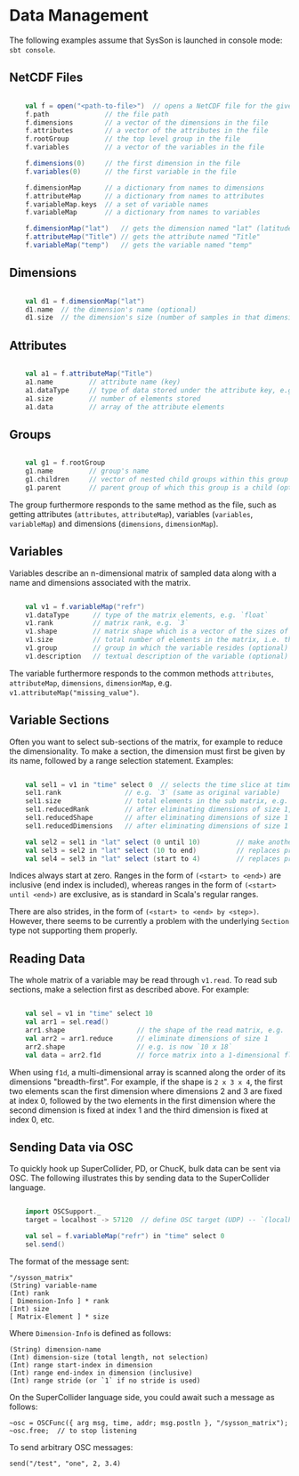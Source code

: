 # Data Management

The following examples assume that SysSon is launched in console mode: `sbt console`.

## NetCDF Files

```scala

    val f = open("<path-to-file>")  // opens a NetCDF file for the given path
    f.path              // the file path
    f.dimensions        // a vector of the dimensions in the file
    f.attributes        // a vector of the attributes in the file
    f.rootGroup         // the top level group in the file
    f.variables         // a vector of the variables in the file

    f.dimensions(0)     // the first dimension in the file
    f.variables(0)      // the first variable in the file

    f.dimensionMap      // a dictionary from names to dimensions
    f.attributeMap      // a dictionary from names to attributes
    f.variableMap.keys  // a set of variable names
    f.variableMap       // a dictionary from names to variables

    f.dimensionMap("lat")   // gets the dimension named "lat" (latitude)
    f.attributeMap("Title") // gets the attribute named "Title"
    f.variableMap("temp")   // gets the variable named "temp"
```

## Dimensions

```scala

    val d1 = f.dimensionMap("lat")
    d1.name  // the dimension's name (optional)
    d1.size  // the dimension's size (number of samples in that dimension)
```

## Attributes

```scala

    val a1 = f.attributeMap("Title")
    a1.name         // attribute name (key)
    a1.dataType     // type of data stored under the attribute key, e.g. `String`
    a1.size         // number of elements stored
    a1.data         // array of the attribute elements
```

## Groups

```scala

    val g1 = f.rootGroup
    g1.name         // group's name
    g1.children     // vector of nested child groups within this group
    g1.parent       // parent group of which this group is a child (optional)
```

The group furthermore responds to the same method as the file, such as getting attributes (`attributes`, `attributeMap`), variables (`variables`, `variableMap`) and dimensions (`dimensions`, `dimensionMap`).

## Variables

Variables describe an n-dimensional matrix of sampled data along with a name and dimensions associated with the matrix.

```scala

    val v1 = f.variableMap("refr")
    v1.dataType      // type of the matrix elements, e.g. `float`
    v1.rank          // matrix rank, e.g. `3`
    v1.shape         // matrix shape which is a vector of the sizes of each dimension, e.g. `Vector(108, 10, 18)`
    v1.size          // total number of elements in the matrix, i.e. the product of the shape; e.g. `19440`
    v1.group         // group in which the variable resides (optional)
    v1.description   // textual description of the variable (optional)
```

The variable furthermore responds to the common methods `attributes`, `attributeMap`, `dimensions`, `dimensionMap`, e.g. `v1.attributeMap("missing_value")`.

## Variable Sections

Often you want to select sub-sections of the matrix, for example to reduce the dimensionality. To make a section, the dimension must first be given by its name, followed by a range selection statement. Examples:

```scala

    val sel1 = v1 in "time" select 0  // selects the time slice at time index 0
    sel1.rank                // e.g. `3` (same as original variable)
    sel1.size                // total elements in the sub matrix, e.g. `180`
    sel1.reducedRank         // after eliminating dimensions of size 1, e.g. `2`
    sel1.reducedShape        // after eliminating dimensions of size 1
    sel1.reducedDimensions   // after eliminating dimensions of size 1

    val sel2 = sel1 in "lat" select (0 until 10)         // make another selection
    val sel3 = sel2 in "lat" select (10 to end)          // replaces previous selection
    val sel4 = sel3 in "lat" select (start to 4)         // replaces previous selection
```

Indices always start at zero. Ranges in the form of `(<start> to <end>)` are inclusive (end index is included), whereas ranges in the form of `(<start> until <end>)` are exclusive, as is standard in Scala's regular ranges.

There are also strides, in the form of `(<start> to <end> by <step>)`. However, there seems to be currently a problem with the underlying `Section` type not supporting them properly.

## Reading Data

The whole matrix of a variable may be read through `v1.read`. To read sub sections, make a selection first as described above. For example:

```scala

    val sel = v1 in "time" select 10
    val arr1 = sel.read()
    arr1.shape                  // the shape of the read matrix, e.g. `1 x 10 x 18`
    val arr2 = arr1.reduce      // eliminate dimensions of size 1
    arr2.shape                  // e.g. is now `10 x 18`
    val data = arr2.f1d         // force matrix into a 1-dimensional float vector
```

When using `f1d`, a multi-dimensional array is scanned along the order of its dimensions "breadth-first". For example, if the shape is `2 x 3 x 4`, the first two elements scan the first dimension where dimensions 2 and 3 are fixed at index 0, followed by the two elements in the first dimension where the second dimension is fixed at index 1 and the third dimension is fixed at index 0, etc.

## Sending Data via OSC

To quickly hook up SuperCollider, PD, or ChucK, bulk data can be sent via OSC. The following illustrates this by sending data to the SuperCollider language.

```scala

    import OSCSupport._
    target = localhost -> 57120  // define OSC target (UDP) -- `(localhost, 57120)` is the default

    val sel = f.variableMap("refr") in "time" select 0
    sel.send()
```

The format of the message sent:

    "/sysson_matrix"
    (String) variable-name
    (Int) rank
    [ Dimension-Info ] * rank
    (Int) size
    [ Matrix-Element ] * size

Where `Dimension-Info` is defined as follows:

    (String) dimension-name
    (Int) dimension-size (total length, not selection)
    (Int) range start-index in dimension
    (Int) range end-index in dimension (inclusive)
    (Int) range stride (or `1` if no stride is used)

On the SuperCollider language side, you could await such a message as follows:

    ~osc = OSCFunc({ arg msg, time, addr; msg.postln }, "/sysson_matrix");
    ~osc.free;  // to stop listening

To send arbitrary OSC messages:

    send("/test", "one", 2, 3.4)
